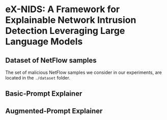# eX-NIDS: A Framework for Explainable Network Intrusion Detection Leveraging Large Language Models

## Dataset of NetFlow samples

The set of malicious NetFlow samples we consider in our experiments, are located in the ``./dataset`` folder.



## Basic-Prompt Explainer 

## Augmented-Prompt Explainer

